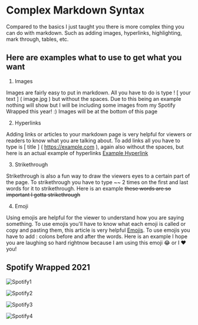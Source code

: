 # Complex Markdown Syntax

Compared to the basics I just taught you there is more complex thing you can do with markdown. Such as adding images, hyperlinks, highlighting, mark through, tables, etc.

## Here are examples what to use to get what you want 

1. Images

Images are fairly easy to put in markdown. All you have to do is type ! [ your text ] ( image.jpg ) but without the spaces. Due to this being an example nothing will show but I will be including some images from my Spotify Wrapped this year! :) Images will be at the bottom of this page


2. Hyperlinks

Adding links or articles to your markdown page is very helpful for viewers or readers to know what you are talking about. To add links all you have to type is [ title ] ( https://example.com ), again also without the spaces, but here is an actual example of hyperlinks [Example Hyperlink](https://www.youtube.com/watch?v=dQw4w9WgXcQ)


3. Strikethrough

Strikethrough is also a fun way to draw the viewers eyes to a certain part of the page. To strikethrough you have to type ~~ 2 times on the first and last words for it to strikethrough. Here is an example ~~these words are so important I gotta strikethrough~~


4. Emoji

Using emojis are helpful for the viewer to understand how you are saying something. To use emojis you'll have to know what each emoji is called or copy and pasting them, this article is very helpful [Emojis](https://www.markdownguide.org/extended-syntax/#copying-and-pasting-emoji). To use emojis you have to add : colons before and after the words. Here is an example I hope you are laughing so hard rightnow because I am using this emoji :joy: or I :heart: you!















## Spotify Wrapped 2021
![Spotify1](https://user-images.githubusercontent.com/75181318/144723836-6c292e84-1783-40f8-9125-f9cf10da3ddc.JPG)

![Spotify2](https://user-images.githubusercontent.com/75181318/144723726-7f61a935-6fec-4bd8-af2c-25a7c8768855.JPG)

![Spotify3](https://user-images.githubusercontent.com/75181318/144723846-a55bcaff-b385-4296-b47d-0e5131ace235.JPG)

![Spotify4](https://user-images.githubusercontent.com/75181318/144723855-4dde2ed5-e029-4d5e-88af-6435bb0d7651.JPG)




